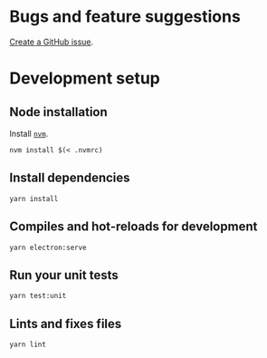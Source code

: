 # Bugs and feature suggestions

[Create a GitHub issue](https://github.com/theProgramLuke/chess_opening_drills/issues).

# Development setup

## Node installation

Install [`nvm`](https://github.com/nvm-sh/nvm#installing-and-updating).

```
nvm install $(< .nvmrc)
```

## Install dependencies

```
yarn install
```

## Compiles and hot-reloads for development

```
yarn electron:serve
```

## Run your unit tests

```
yarn test:unit
```

## Lints and fixes files

```
yarn lint
```
